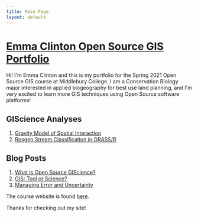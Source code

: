 ```yaml
---
title: Main Page
layout: default
---
```

# [Emma Clinton Open Source GIS Portfolio](https://emmaclinton.github.io/)
Hi! I'm Emma Clinton and this is my portfolio for the Spring 2021 Open Source GIS course at Middlebury College. I am a Conservation Biology major interested in applied biogeography for best use land planning, and I'm very excited to learn more GIS techniques using Open Source software platforms!

## GIScience Analyses

1. [Gravity Model of Spatial Interaction](gravity/gravity.md)
2. [Rosgen Stream Classification in GRASS/R](https://emmaclinton.github.io/RE-Rosgen/docs/report/HEGSRR-Replication_Report.md)


## Blog Posts

1.  [What is Open Source GIScience?](blogs/open-source.md)
2.  [GIS: Tool or Science?](blogs/gis_as_science.md)
3.  [Managing Error and Uncertainty](blogs/error-and-uncertainty.md)

The course website is found [here](https://gis4dev.github.io).

Thanks for checking out my site!
